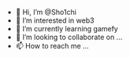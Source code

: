 - 👋 Hi, I’m @Sho1chi
- 👀 I’m interested in web3
- 🌱 I’m currently learning gamefy
- 💞️ I’m looking to collaborate on ...
- 📫 How to reach me ...

<!---
Sho1chi/Sho1chi is a ✨ special ✨ repository because its `README.md` (this file) appears on your GitHub profile.
You can click the Preview link to take a look at your changes.
--->
